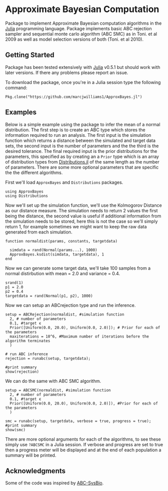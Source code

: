 # Approximate Bayesian Computation

Package to implement Approximate Bayesian computation algorithms in the [Julia](https://julialang.org/) programming language. Package implements basic ABC rejection sampler and sequential monte carlo algorithm (ABC SMC) as in Toni. et al 2009 as well as model selection versions of both (Toni. et al 2010).

## Getting Started
Package has been tested extensively with [Julia](https://julialang.org/) v0.5.1 but should work with later versions. If there any problems please report an issue.

To download the package, once you're in a Julia session type the following command:
```
Pkg.clone("https://github.com/marcjwilliams1/ApproxBayes.jl")
```

## Examples
Below is a simple example using the package to infer the mean of a normal distribution. The first step is to create an ABC type which stores the information required to run an analysis. The first input is the simulation function which returns a distance between the simulated and target data sets, the second input is the number of parameters and the the third is the desired tolerance. The final required input is the prior distributions for the parameters, this specified as by creating an a ```Prior``` type which is an array of distribution types from [Distributions.jl](https://github.com/JuliaStats/Distributions.jl/) of the same length as the number of parameters. There are some more optional parameters that are specific the the different algorithms.

First we'll load ```ApproxBayes``` and ```Distributions``` packages.

```
using ApproxBayes
using Distributions
```

Now we'll set up the simulation function, we'll use the Kolmogorov Distance as our distance measure. The simulation needs to return 2 values the first being the distance, the second value is useful if additional information from the simulation needs to be stored, here this is not the case so we'll simply return 1, for example sometimes we might want to keep the raw data generated from each simulation.
```
function normaldist(params, constants, targetdata)

  simdata = rand(Normal(params...), 1000)
  ApproxBayes.ksdist(simdata, targetdata), 1
end
```

Now we can generate some target data, we'll take 100 samples from a normal distirbution with mean = 2.0 and variance = 0.4.
```
srand(1)
p1 = 2.0
p2 = 0.4
targetdata = rand(Normal(p1, p2), 1000)
```

Now we can setup an ABCrejection type and run the inference.
```
setup = ABCRejection(normaldist, #simulation function
  2, # number of parameters
  0.1, #target ϵ
  Prior([Uniform(0.0, 20.0), Uniform(0.0, 2.0)]); # Prior for each of the parameters
  maxiterations = 10^6, #Maximum number of iterations before the algorithm terminates
  )

# run ABC inference
rejection = runabc(setup, targetdata);

#print summary
show(rejection)
```

We can do the same with ABC SMC algorithm.
```
setup = ABCSMC(normaldist, #simulation function
  2, # number of parameters
  0.1, #target ϵ
  Prior([Uniform(0.0, 20.0), Uniform(0.0, 2.0)]), #Prior for each of the parameters
  )

smc = runabc(setup, targetdata, verbose = true, progress = true);
#print summary
show(smc)
```

There are more optional arguments for each of the algorithms, to see these simply use ```?ABCSMC``` in a Julia session. If verbose and progress are set to true then a progress meter will be displayed and at the end of each population a summary will be printed. 

## Acknowledgments
Some of the code was inspired by [ABC-SysBio](http://www.theosysbio.bio.ic.ac.uk/resources/abc-sysbio/).
